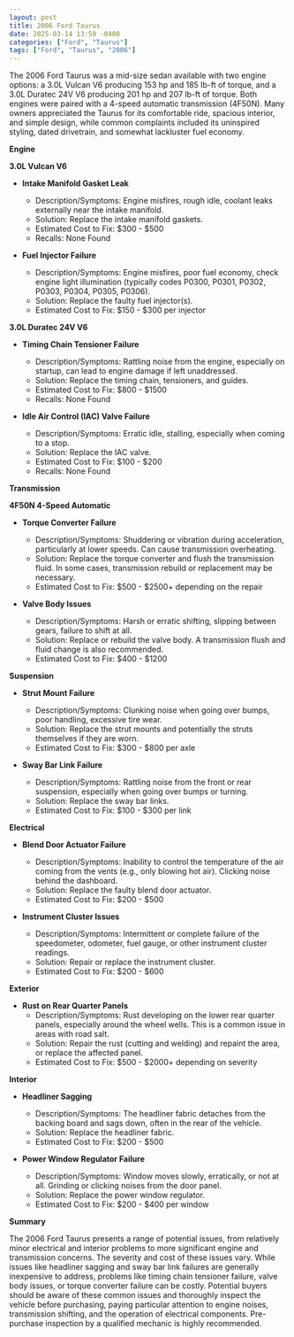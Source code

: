 ```yaml
---
layout: post
title: 2006 Ford Taurus
date: 2025-03-14 13:59 -0400
categories: ["Ford", "Taurus"]
tags: ["Ford", "Taurus", "2006"]
---
```

The 2006 Ford Taurus was a mid-size sedan available with two engine options: a 3.0L Vulcan V6 producing 153 hp and 185 lb-ft of torque, and a 3.0L Duratec 24V V6 producing 201 hp and 207 lb-ft of torque. Both engines were paired with a 4-speed automatic transmission (4F50N). Many owners appreciated the Taurus for its comfortable ride, spacious interior, and simple design, while common complaints included its uninspired styling, dated drivetrain, and somewhat lackluster fuel economy.

**Engine**

**3.0L Vulcan V6**

*   **Intake Manifold Gasket Leak**
    *   Description/Symptoms: Engine misfires, rough idle, coolant leaks externally near the intake manifold.
    *   Solution: Replace the intake manifold gaskets.
    *   Estimated Cost to Fix: $300 - $500
    *   Recalls: None Found

*   **Fuel Injector Failure**
    *   Description/Symptoms: Engine misfires, poor fuel economy, check engine light illumination (typically codes P0300, P0301, P0302, P0303, P0304, P0305, P0306).
    *   Solution: Replace the faulty fuel injector(s).
    *   Estimated Cost to Fix: $150 - $300 per injector

**3.0L Duratec 24V V6**

*   **Timing Chain Tensioner Failure**
    *   Description/Symptoms: Rattling noise from the engine, especially on startup, can lead to engine damage if left unaddressed.
    *   Solution: Replace the timing chain, tensioners, and guides.
    *   Estimated Cost to Fix: $800 - $1500
    *   Recalls: None Found

*   **Idle Air Control (IAC) Valve Failure**
    *   Description/Symptoms: Erratic idle, stalling, especially when coming to a stop.
    *   Solution: Replace the IAC valve.
    *   Estimated Cost to Fix: $100 - $200
    *   Recalls: None Found

**Transmission**

**4F50N 4-Speed Automatic**

*   **Torque Converter Failure**
    *   Description/Symptoms: Shuddering or vibration during acceleration, particularly at lower speeds. Can cause transmission overheating.
    *   Solution: Replace the torque converter and flush the transmission fluid. In some cases, transmission rebuild or replacement may be necessary.
    *   Estimated Cost to Fix: $500 - $2500+ depending on the repair

*   **Valve Body Issues**
    *   Description/Symptoms: Harsh or erratic shifting, slipping between gears, failure to shift at all.
    *   Solution: Replace or rebuild the valve body. A transmission flush and fluid change is also recommended.
    *   Estimated Cost to Fix: $400 - $1200

**Suspension**

*   **Strut Mount Failure**
    *   Description/Symptoms: Clunking noise when going over bumps, poor handling, excessive tire wear.
    *   Solution: Replace the strut mounts and potentially the struts themselves if they are worn.
    *   Estimated Cost to Fix: $300 - $800 per axle

*   **Sway Bar Link Failure**
    *   Description/Symptoms: Rattling noise from the front or rear suspension, especially when going over bumps or turning.
    *   Solution: Replace the sway bar links.
    *   Estimated Cost to Fix: $100 - $300 per link

**Electrical**

*   **Blend Door Actuator Failure**
    *   Description/Symptoms: Inability to control the temperature of the air coming from the vents (e.g., only blowing hot air). Clicking noise behind the dashboard.
    *   Solution: Replace the faulty blend door actuator.
    *   Estimated Cost to Fix: $200 - $500

*   **Instrument Cluster Issues**
    *   Description/Symptoms: Intermittent or complete failure of the speedometer, odometer, fuel gauge, or other instrument cluster readings.
    *   Solution: Repair or replace the instrument cluster.
    *   Estimated Cost to Fix: $200 - $600

**Exterior**

*   **Rust on Rear Quarter Panels**
    *   Description/Symptoms: Rust developing on the lower rear quarter panels, especially around the wheel wells. This is a common issue in areas with road salt.
    *   Solution: Repair the rust (cutting and welding) and repaint the area, or replace the affected panel.
    *   Estimated Cost to Fix: $500 - $2000+ depending on severity

**Interior**

*   **Headliner Sagging**
    *   Description/Symptoms: The headliner fabric detaches from the backing board and sags down, often in the rear of the vehicle.
    *   Solution: Replace the headliner fabric.
    *   Estimated Cost to Fix: $200 - $500

*   **Power Window Regulator Failure**
    *   Description/Symptoms: Window moves slowly, erratically, or not at all. Grinding or clicking noises from the door panel.
    *   Solution: Replace the power window regulator.
    *   Estimated Cost to Fix: $200 - $400 per window

**Summary**

The 2006 Ford Taurus presents a range of potential issues, from relatively minor electrical and interior problems to more significant engine and transmission concerns. The severity and cost of these issues vary. While issues like headliner sagging and sway bar link failures are generally inexpensive to address, problems like timing chain tensioner failure, valve body issues, or torque converter failure can be costly. Potential buyers should be aware of these common issues and thoroughly inspect the vehicle before purchasing, paying particular attention to engine noises, transmission shifting, and the operation of electrical components. Pre-purchase inspection by a qualified mechanic is highly recommended.

